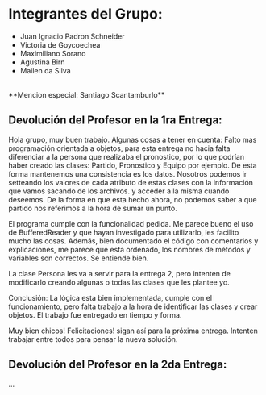 # Integrantes del Grupo:
- Juan Ignacio Padron Schneider
- Victoria de Goycoechea
- Maximiliano Sorano
- Agustina Birn
- Mailen da Silva
<br>
**Mencion especial: Santiago Scantamburlo**

## Devolución del Profesor en la 1ra Entrega:

Hola grupo, muy buen trabajo.
Algunas cosas a tener en cuenta:
Falto mas programación orientada a objetos, para esta entrega no hacia falta diferenciar a la persona que realizaba el pronostico, por lo que podrían haber creado las clases: Partido, Pronostico y Equipo por ejemplo. De esta forma mantenemos una consistencia es los datos. Nosotros podemos ir setteando los valores de cada atributo de estas clases con la información que vamos sacando de los archivos. y acceder a la misma cuando deseemos. De la forma en que esta hecho ahora, no podemos saber a que partido nos referimos a la hora de sumar un punto.

El programa cumple con la funcionalidad pedida. Me parece bueno el uso de BufferedReader y que hayan investigado para utilizarlo, les facilito mucho las cosas.
Además, bien documentado el código con comentarios y explicaciones, me parece que esta ordenado, los nombres de métodos y variables son correctos. Se entiende bien.

La clase Persona les va a servir para la entrega 2, pero intenten de modificarlo creando algunas o todas las clases que les plantee yo.

Conclusión: La lógica esta bien implementada, cumple con el funcionamiento, pero falta trabajo a la hora de identificar las clases y crear objetos.
El trabajo fue entregado en tiempo y forma. 

Muy bien chicos! Felicitaciones! sigan así para la próxima entrega. 
Intenten trabajar entre todos para pensar la nueva solución.

## Devolución del Profesor en la 2da Entrega:
...
